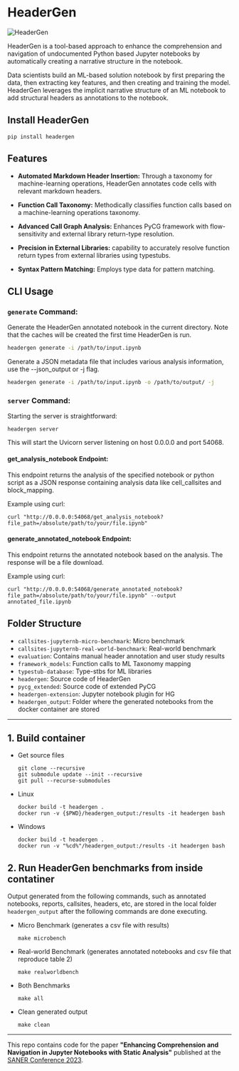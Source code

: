 # HeaderGen

![HeaderGen](headergen.jpg)

HeaderGen is a tool-based approach to enhance the comprehension and navigation of undocumented Python based Jupyter notebooks by automatically creating a narrative structure in the notebook.

Data scientists build an ML-based solution notebook by first preparing the data, then extracting key features, and then creating and training the model. HeaderGen leverages the implicit narrative structure of an ML notebook to add structural headers as annotations to the notebook.

## Install HeaderGen

```
pip install headergen
```

## Features

- **Automated Markdown Header Insertion:** Through a taxonomy for machine-learning operations, HeaderGen annotates code cells with relevant markdown headers.

- **Function Call Taxonomy:** Methodically classifies function calls based on a machine-learning operations taxonomy.

- **Advanced Call Graph Analysis:** Enhances PyCG framework with flow-sensitivity and external library return-type resolution.

- **Precision in External Libraries:** capability to accurately resolve function return types from external libraries using typestubs.

- **Syntax Pattern Matching:** Employs type data for pattern matching.

## CLI Usage

### `generate` Command:

Generate the HeaderGen annotated notebook in the current directory. Note that the caches will be created the first time HeaderGen is run.
```bash
headergen generate -i /path/to/input.ipynb
```
Generate a JSON metadata file that includes various analysis information, use the --json_output or -j flag.

```bash
headergen generate -i /path/to/input.ipynb -o /path/to/output/ -j
```

### `server` Command:

Starting the server is straightforward:

```
headergen server
```

This will start the Uvicorn server listening on host 0.0.0.0 and port 54068.

#### get_analysis_notebook Endpoint:

This endpoint returns the analysis of the specified notebook or python script as a JSON response containing analysis data like cell_callsites and block_mapping.

Example using curl:

```
curl "http://0.0.0.0:54068/get_analysis_notebook?file_path=/absolute/path/to/your/file.ipynb"
```

#### generate_annotated_notebook Endpoint:

This endpoint returns the annotated notebook based on the analysis. The response will be a file download.

Example using curl:

```
curl "http://0.0.0.0:54068/generate_annotated_notebook?file_path=/absolute/path/to/your/file.ipynb" --output annotated_file.ipynb
```

## Folder Structure

+ `callsites-jupyternb-micro-benchmark`: Micro benchmark
+ `callsites-jupyternb-real-world-benchmark`: Real-world benchmark
+ `evaluation`: Contains manual header annotation and user study results
+ `framework_models`: Function calls to ML Taxonomy mapping
+ `typestub-database`: Type-stbs for ML libraries
+ `headergen`: Source code of HeaderGen
+ `pycg_extended`: Source code of extended PyCG
+ `headergen-extension`: Jupyter notebook plugin for HG
+ `headergen_output`: Folder where the generated notebooks from the docker container are stored

--------
## 1. Build container

+ Get source files

      git clone --recursive
      git submodule update --init --recursive
      git pull --recurse-submodules

+ Linux

      docker build -t headergen .
      docker run -v {$PWD}/headergen_output:/results -it headergen bash

+ Windows

      docker build -t headergen .
      docker run -v "%cd%"/headergen_output:/results -it headergen bash


## 2. Run HeaderGen benchmarks from inside contatiner

Output generated from the following commands, such as annotated notebooks, reports, callsites, headers, etc, are stored in the local folder `headergen_output` after the following commands are done executing.

+ Micro Benchmark (generates a csv file with results)

      make microbench

+ Real-world Benchmark (generates annotated notebooks and csv file that reproduce table 2)

      make realworldbench

+ Both Benchmarks

      make all

+ Clean generated output

      make clean

---


This repo contains code for the paper **"Enhancing Comprehension and Navigation in Jupyter Notebooks with Static Analysis"** published at the [SANER Conference 2023](https://arxiv.org/abs/2301.04419).
